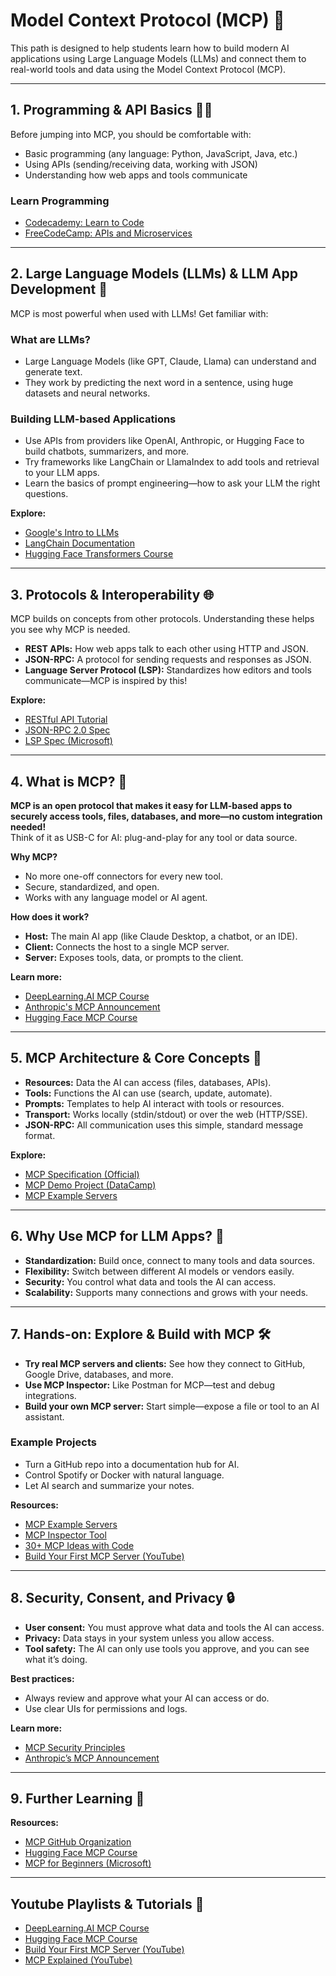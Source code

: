 # Model Context Protocol (MCP)  🚀

This path is designed to help students learn how to build modern AI applications using Large Language Models (LLMs) and connect them to real-world tools and data using the Model Context Protocol (MCP).

---

## 1. Programming & API Basics 🧑‍💻

Before jumping into MCP, you should be comfortable with:
- Basic programming (any language: Python, JavaScript, Java, etc.)
- Using APIs (sending/receiving data, working with JSON)
- Understanding how web apps and tools communicate

### Learn Programming
- [Codecademy: Learn to Code](https://www.codecademy.com/learn)
- [FreeCodeCamp: APIs and Microservices](https://www.freecodecamp.org/learn/apis-and-microservices/)

---

## 2. Large Language Models (LLMs) & LLM App Development 🧠

MCP is most powerful when used with LLMs! Get familiar with:

### What are LLMs?
- Large Language Models (like GPT, Claude, Llama) can understand and generate text.
- They work by predicting the next word in a sentence, using huge datasets and neural networks.

### Building LLM-based Applications
- Use APIs from providers like OpenAI, Anthropic, or Hugging Face to build chatbots, summarizers, and more.
- Try frameworks like LangChain or LlamaIndex to add tools and retrieval to your LLM apps.
- Learn the basics of prompt engineering—how to ask your LLM the right questions.

**Explore:**
- [Google's Intro to LLMs](https://developers.google.com/machine-learning/resources/intro-llms)
- [LangChain Documentation](https://python.langchain.com/docs/)
- [Hugging Face Transformers Course](https://huggingface.co/learn/nlp-course/chapter1/1)

---

## 3. Protocols & Interoperability 🌐

MCP builds on concepts from other protocols. Understanding these helps you see why MCP is needed.

- **REST APIs:** How web apps talk to each other using HTTP and JSON.
- **JSON-RPC:** A protocol for sending requests and responses as JSON.
- **Language Server Protocol (LSP):** Standardizes how editors and tools communicate—MCP is inspired by this!

**Explore:**
- [RESTful API Tutorial](https://restfulapi.net/)
- [JSON-RPC 2.0 Spec](https://www.jsonrpc.org/specification)
- [LSP Spec (Microsoft)](https://microsoft.github.io/language-server-protocol/specifications/specification-current/)

---

## 4. What is MCP? 🤔

**MCP is an open protocol that makes it easy for LLM-based apps to securely access tools, files, databases, and more—no custom integration needed!**  
Think of it as USB-C for AI: plug-and-play for any tool or data source.

**Why MCP?**
- No more one-off connectors for every new tool.
- Secure, standardized, and open.
- Works with any language model or AI agent.

**How does it work?**
- **Host:** The main AI app (like Claude Desktop, a chatbot, or an IDE).
- **Client:** Connects the host to a single MCP server.
- **Server:** Exposes tools, data, or prompts to the client.

**Learn more:**
- [DeepLearning.AI MCP Course](https://www.deeplearning.ai/short-courses/mcp-build-rich-context-ai-apps-with-anthropic/)
- [Anthropic's MCP Announcement](https://www.anthropic.com/news/model-context-protocol)
- [Hugging Face MCP Course](https://huggingface.co/learn/mcp-course/en/unit0/introduction)

---

## 5. MCP Architecture & Core Concepts 🧩

- **Resources:** Data the AI can access (files, databases, APIs).
- **Tools:** Functions the AI can use (search, update, automate).
- **Prompts:** Templates to help AI interact with tools or resources.
- **Transport:** Works locally (stdin/stdout) or over the web (HTTP/SSE).
- **JSON-RPC:** All communication uses this simple, standard message format.

**Explore:**
- [MCP Specification (Official)](https://modelcontextprotocol.io/specification/2025-03-26)
- [MCP Demo Project (DataCamp)](https://www.datacamp.com/tutorial/mcp-model-context-protocol)
- [MCP Example Servers](https://modelcontextprotocol.io/examples)

---

## 6. Why Use MCP for LLM Apps? 🌟

- **Standardization:** Build once, connect to many tools and data sources.
- **Flexibility:** Switch between different AI models or vendors easily.
- **Security:** You control what data and tools the AI can access.
- **Scalability:** Supports many connections and grows with your needs.

---

## 7. Hands-on: Explore & Build with MCP 🛠️

- **Try real MCP servers and clients:** See how they connect to GitHub, Google Drive, databases, and more.
- **Use MCP Inspector:** Like Postman for MCP—test and debug integrations.
- **Build your own MCP server:** Start simple—expose a file or tool to an AI assistant.

### Example Projects
- Turn a GitHub repo into a documentation hub for AI.
- Control Spotify or Docker with natural language.
- Let AI search and summarize your notes.

**Resources:**
- [MCP Example Servers](https://modelcontextprotocol.io/examples)
- [MCP Inspector Tool](https://modelcontextprotocol.io/docs/tools/inspector)
- [30+ MCP Ideas with Code](https://dev.to/copilotkit/30-mcp-ideas-with-complete-source-code-d8e)
- [Build Your First MCP Server (YouTube)](https://youtu.be/jLM6n4mdRuA)

---

## 8. Security, Consent, and Privacy 🔒

- **User consent:** You must approve what data and tools the AI can access.
- **Privacy:** Data stays in your system unless you allow access.
- **Tool safety:** The AI can only use tools you approve, and you can see what it’s doing.

**Best practices:**
- Always review and approve what your AI can access or do.
- Use clear UIs for permissions and logs.

**Learn more:**
- [MCP Security Principles](https://modelcontextprotocol.io/specification/2025-03-26)
- [Anthropic’s MCP Announcement](https://www.anthropic.com/news/model-context-protocol)

---

## 9. Further Learning 🌱

**Resources:**
- [MCP GitHub Organization](https://github.com/modelcontextprotocol)
- [Hugging Face MCP Course](https://huggingface.co/learn/mcp-course/en/unit0/introduction)
- [MCP for Beginners (Microsoft)](https://aka.ms/mcp-for-beginnerscourse)

---

## Youtube Playlists & Tutorials 🎥

- [DeepLearning.AI MCP Course](https://www.deeplearning.ai/short-courses/mcp-build-rich-context-ai-apps-with-anthropic/)
- [Hugging Face MCP Course](https://huggingface.co/learn/mcp-course/en/unit0/introduction)
- [Build Your First MCP Server (YouTube)](https://youtu.be/jLM6n4mdRuA)
- [MCP Explained (YouTube)](https://www.youtube.com/watch?v=tzrwxLNHtRY)

